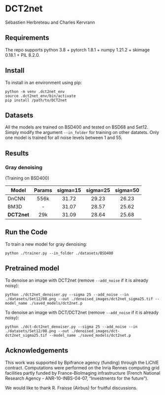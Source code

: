 # DCT2net
Sébastien Herbreteau and Charles Kervrann

## Requirements

The repo supports python 3.8 + pytorch 1.8.1 + numpy 1.21.2 + skimage 0.18.1 + PIL 8.2.0.

## Install

To install in an environment using pip:

```
python -m venv .dct2net_env
source .dct2net_env/bin/activate
pip install /path/to/DCT2net
```

## Datasets
All the models are trained on BSD400 and tested on BSD68 and Set12. Simply modify the argument ``--in_folder`` for training on other datatets. Only one model is trained for all noise levels between 1 and 55.

## Results

### Gray denoising
(Training on BSD400)

| Model   | Params | sigma=15 | sigma=25 | sigma=50 |
|---------|:------:|:-------:|:--------:|:--------:|
| DnCNN   |   556k          |   31.72       |    29.23      |    26.23      |
| BM3D   |   -    |   31.07       |    28.57      |    25.62      |
| **DCT2net** |  29k    |   31.09       |  28.64       |   25.68       |


## Run the Code

To train a new model for gray denoising:
```
python ./trainer.py --in_folder ./datasets/BSD400
```

## Pretrained model

To denoise an image with DCT2net (remove ``--add_noise`` if it is already noisy):
```
python ./dct2net_denoiser.py --sigma 25 --add_noise --in ./datasets/Set12/08.png --out ./denoised_images/dct2net_sigma25.tif --model_name ./saved_models/dct2net.p
```

To denoise an image with DCT/DCT2net (remove ``--add_noise`` if it is already noisy):
```
python ./dct-dct2net_denoiser.py --sigma 25 --add_noise --in ./datasets/Set12/08.png --out ./denoised_images/dct-dct2net_sigma25.tif --model_name ./saved_models/dct2net.p
```


## Acknowledgements

This work was supported by Bpifrance agency (funding) through the LiChIE contract. Computations  were performed on the Inria Rennes computing grid facilities partly funded by France-BioImaging infrastructure (French National Research Agency - ANR-10-INBS-04-07, “Investments for the future”).

We would like to thank R. Fraisse (Airbus) for fruitful  discussions. 

